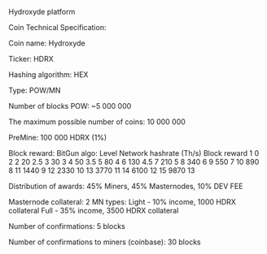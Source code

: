 Hydroxyde platform

Coin Technical Specification:
 
Coin name: Hydroxyde

Ticker: HDRX

Hashing algorithm: HEX

Type: POW/MN 

Number of blocks POW: ~5 000 000

The maximum possible number of coins: 10 000 000

PreMine: 100 000 HDRX (1%) 

Block reward: BitGun algo:
Level	Network hashrate (Th/s)	Block reward
1	           0	                 2
2	          20	                2.5
3	          30	                 3
4	          50	                3.5
5	          80	                 4
6	         130	                4.5
7	         210	                 5
8	         340	                 6
9	         550	                 7
10	         890	                 8
11	        1440	                 9
12	        2330	                10
13	        3770	                11
14	        6100	                12
15	        9870	                13

Distribution of awards: 45% Miners, 45% Masternodes, 10% DEV FEE

Masternode collateral: 2 MN types:
Light - 10% income, 1000 HDRX collateral
Full - 35% income, 3500 HDRX collateral

Number of confirmations: 5 blocks

Number of confirmations to miners (coinbase): 30 blocks